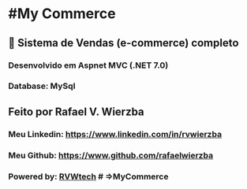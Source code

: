#My Commerce
================
## 🚀 Sistema de Vendas (e-commerce) completo
### Desenvolvido em Aspnet MVC (.NET 7.0)
### Database: MySql 
## Feito por Rafael V. Wierzba
### Meu Linkedin: <a href="https://www.linkedin.com/in/rvwierzba">https://www.linkedin.com/in/rvwierzba</a>
### Meu Github:  <a href="https://www.github.com/rafaelwierzba">https://www.github.com/rafaelwierzba</a>
### Powered by: <a href="https://www.rvwtech.com.br">RVWtech</a>  # => M y C o m m e r c e 
 
 
